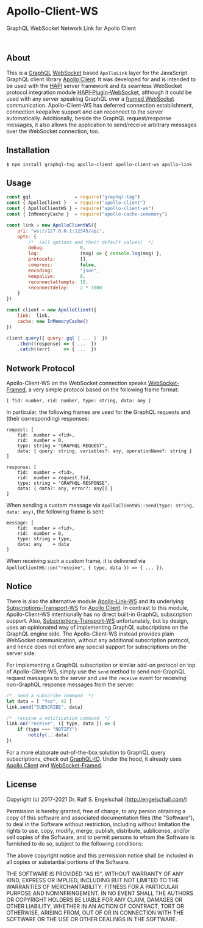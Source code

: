 
Apollo-Client-WS
================

GraphQL WebSocket Network Link for Apollo Client

<p/>
<img src="https://nodei.co/npm/apollo-client-ws.png?downloads=true&stars=true" alt=""/>

<p/>
<img src="https://david-dm.org/rse/apollo-client-ws.png" alt=""/>

About
-----

This is a [GraphQL](http://graphql.org/)
[WebSocket](https://html.spec.whatwg.org/multipage/comms.html#network)
based `ApolloLink` layer for the JavaScript GraphQL client library
[Apollo Client](https://github.com/apollographql/apollo-client).
It was developed for and is intended to be used with the [HAPI](http://hapijs.com/) server
framework and its seamless WebSocket protocol integration module
[HAPI-Plugin-WebSocket](https://github.com/rse/hapi-plugin-websocket),
although it could be used with any server speaking GraphQL over a
[framed WebSocket](https://github.com/rse/websocket-framed) communication.
Apollo-Client-WS has deferred connection establishment, connection
keepalive support and can reconnect to the server automatically.
Additionally, beside the GraphQL request/response messages, it also
allows the application to send/receive arbitrary messages over the
WebSocket connection, too.

Installation
------------

```shell
$ npm install graphql-tag apollo-client apollo-client-ws apollo-link
```

Usage
-----

```js
const gql                = require("graphql-tag")
const { ApolloClient }   = require("apollo-client")
const { ApolloClientWS } = require("apollo-client-ws")
const { InMemoryCache }  = require("apollo-cache-inmemory")

const link = new ApolloClientWS({
    uri: "ws://127.0.0.1:12345/api",
    opts: {
        /*  (all options and their default values)  */
        debug:             0,
        log:               (msg) => { console.log(msg) },
        protocols:         [],
        compress:          false,
        encoding:          "json",
        keepalive:         0,
        reconnectattempts: 10,
        reconnectdelay:    2 * 1000
    }
})

const client = new ApolloClient({
    link:  link,
    cache: new InMemoryCache()
})

client.query({ query: gql`{ ... }` })
    .then((response) => { ...  })
    .catch((err)     => { ...  })
```

Network Protocol
----------------

Apollo-Client-WS on the WebSocket connection speaks
[WebSocket-Framed](https://github.com/rse/websocket-framed),
a very simple protocol based on the following frame format:

```
[ fid: number, rid: number, type: string, data: any ]
```

In particular, the following frames are used for the GraphQL requests
and (their corresponding) responses:

```
request: [
    fid:  number = <fid>,
    rid:  number = 0,
    type: string = "GRAPHQL-REQUEST",
    data: { query: string, variables?: any, operationName?: string }
]

response: [
    fid:  number = <fid>,
    rid:  number = request.fid,
    type: string = "GRAPHQL-RESPONSE",
    data: { data?: any, error?: any[] }
]
```

When sending a custom message via `ApolloClientWS::send(type: string, data: any)`,
the following frame is sent:

```
message: [
    fid:  number = <fid>,
    rid:  number = 0,
    type: string = type,
    data: any    = data
]
```

When receiving such a custom frame, it is delivered via
`ApolloClientWS::on("receive", { type, data }) => { ... })`.

Notice
------

There is also the alternative module
[Apollo-Link-WS](https://github.com/apollographql/apollo-link/tree/master/packages/apollo-link-ws)
and its underlying
[Subscriptions-Transport-WS](https://github.com/apollographql/subscriptions-transport-ws)
for [Apollo Client](https://github.com/apollographql/apollo-client). In contrast to
this module, Apollo-Client-WS intentionally has no direct built-in GraphQL subscription support.
Also, [Subscriptions-Transport-WS](https://github.com/apollographql/subscriptions-transport-ws)
unfortunately, but by design, uses an
opinionated way of implementing GraphQL subscriptions on the GraphQL engine side.
The Apollo-Client-WS instead provides plain WebSocket
communication, without any additional subscription protocol, and hence
does not enfore any special support for subscriptions on the server side.

For implementing a GraphQL subscription or similar add-on protocol on top
of Apollo-Client-WS, simply use the `send` method to send non-GraphQL
request messages to the server and use the `receive` event for
receiving non-GraphQL response messages from the server.

```js
/*  send a subscribe command  */
let data = [ "foo", 42 ]
link.send("SUBSCRIBE", data)

/*  receive a notification command  */
link.on("receive", ({ type, data }) => {
    if (type === "NOTIFY")
        notify(...data)
})
```

For a more elaborate out-of-the-box solution to GraphQL query subscriptions,
check out [GraphQL-IO](http://graphql-io.com). Under the hood, it already uses
[Apollo Client](https://github.com/apollographql/apollo-client) and
[WebSocket-Framed](https://github.com/rse/websocket-framed).

License
-------

Copyright (c) 2017-2021 Dr. Ralf S. Engelschall (http://engelschall.com/)

Permission is hereby granted, free of charge, to any person obtaining
a copy of this software and associated documentation files (the
"Software"), to deal in the Software without restriction, including
without limitation the rights to use, copy, modify, merge, publish,
distribute, sublicense, and/or sell copies of the Software, and to
permit persons to whom the Software is furnished to do so, subject to
the following conditions:

The above copyright notice and this permission notice shall be included
in all copies or substantial portions of the Software.

THE SOFTWARE IS PROVIDED "AS IS", WITHOUT WARRANTY OF ANY KIND,
EXPRESS OR IMPLIED, INCLUDING BUT NOT LIMITED TO THE WARRANTIES OF
MERCHANTABILITY, FITNESS FOR A PARTICULAR PURPOSE AND NONINFRINGEMENT.
IN NO EVENT SHALL THE AUTHORS OR COPYRIGHT HOLDERS BE LIABLE FOR ANY
CLAIM, DAMAGES OR OTHER LIABILITY, WHETHER IN AN ACTION OF CONTRACT,
TORT OR OTHERWISE, ARISING FROM, OUT OF OR IN CONNECTION WITH THE
SOFTWARE OR THE USE OR OTHER DEALINGS IN THE SOFTWARE.


